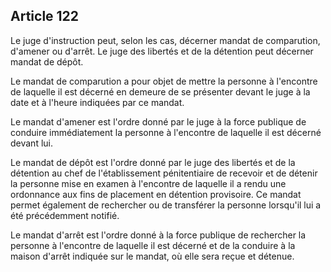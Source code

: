 Article 122
----
Le juge d'instruction peut, selon les cas, décerner mandat de comparution,
d'amener ou d'arrêt. Le juge des libertés et de la détention peut décerner
mandat de dépôt.

Le mandat de comparution a pour objet de mettre la personne à l'encontre de
laquelle il est décerné en demeure de se présenter devant le juge à la date et à
l'heure indiquées par ce mandat.

Le mandat d'amener est l'ordre donné par le juge à la force publique de conduire
immédiatement la personne à l'encontre de laquelle il est décerné devant lui.

Le mandat de dépôt est l'ordre donné par le juge des libertés et de la détention
au chef de l'établissement pénitentiaire de recevoir et de détenir la personne
mise en examen à l'encontre de laquelle il a rendu une ordonnance aux fins de
placement en détention provisoire. Ce mandat permet également de rechercher ou
de transférer la personne lorsqu'il lui a été précédemment notifié.

Le mandat d'arrêt est l'ordre donné à la force publique de rechercher la
personne à l'encontre de laquelle il est décerné et de la conduire à la maison
d'arrêt indiquée sur le mandat, où elle sera reçue et détenue.
